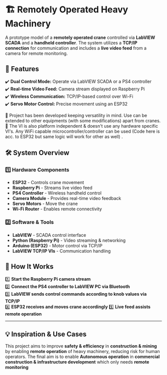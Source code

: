 # 🏗️ Remotely Operated Heavy Machinery  

A prototype model of a **remotely operated crane** controlled via **LabVIEW SCADA** and a **handheld controller**. The system utilizes a **TCP/IP connection** for communication and includes a **live video feed** from a camera for remote monitoring.  

## 🚀 Features  
✔️ **Dual Control Mode:** Operate via LabVIEW SCADA or a PS4 controller  
✔️ **Real-time Video Feed:** Camera stream displayed on Raspberry Pi  
✔️ **Wireless Communication:** TCP/IP-based control over Wi-Fi  
✔️ **Servo Motor Control:** Precise movement using an ESP32  

🔹 Project has been developed keeping versatility in mind. Use can be extended to other equipments (with some modifications) apart from cranes.
🔹 The VI is also platform independent & doesn't use any hardware specific VI's. Any WiFi capable microcontroller/controller can be used (Code here is acc. to ESP32 but same logic will work for other as well) .

## 🛠️ System Overview  

### **1️⃣ Hardware Components**  
- **ESP32** - Controls crane movement  
- **Raspberry Pi** - Streams live video feed  
- **PS4 Controller** - Wireless handheld control  
- **Camera Module** - Provides real-time video feedback  
- **Servo Motors** - Move the crane  
- **Wi-Fi Router** - Enables remote connectivity  

### **2️⃣ Software & Tools**  
- **LabVIEW** - SCADA control interface  
- **Python (Raspberry Pi)** - Video streaming & networking  
- **Arduino (ESP32)** - Motor control via TCP/IP  
- **LabVIEW TCP/IP VIs** - Communication handling  

## 🔧 How It Works  
1️⃣ **Start the Raspberry Pi camera stream**  
2️⃣ **Connect the PS4 controller to LabVIEW PC via Bluetooth**  
3️⃣ **LabVIEW sends control commands according to knob values via TCP/IP**  
4️⃣ **ESP32 receives and moves crane accordingly** 
5️⃣ **Live feed assists remote operation** 

---

## 💡 Inspiration & Use Cases  
This project aims to improve **safety & efficiency** in **construction & mining** by enabling **remote operation** of heavy machinery, reducing risk for human operators.  The final aim is to enable **Autonomous operation** in **commercial construction & infrastructure development** which only needs **remote monitoring**
